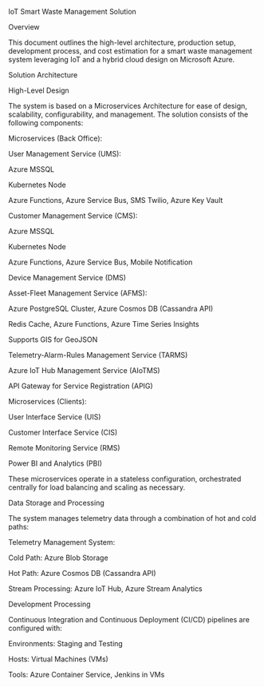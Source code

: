 IoT Smart Waste Management Solution

Overview

This document outlines the high-level architecture, production setup, development process, and cost estimation for a smart waste management system leveraging IoT and a hybrid cloud design on Microsoft Azure.

Solution Architecture

High-Level Design

The system is based on a Microservices Architecture for ease of design, scalability, configurability, and management. The solution consists of the following components:

Microservices (Back Office):

User Management Service (UMS):

Azure MSSQL

Kubernetes Node

Azure Functions, Azure Service Bus, SMS Twilio, Azure Key Vault

Customer Management Service (CMS):

Azure MSSQL

Kubernetes Node

Azure Functions, Azure Service Bus, Mobile Notification

Device Management Service (DMS)

Asset-Fleet Management Service (AFMS):

Azure PostgreSQL Cluster, Azure Cosmos DB (Cassandra API)

Redis Cache, Azure Functions, Azure Time Series Insights

Supports GIS for GeoJSON

Telemetry-Alarm-Rules Management Service (TARMS)

Azure IoT Hub Management Service (AIoTMS)

API Gateway for Service Registration (APIG)

Microservices (Clients):

User Interface Service (UIS)

Customer Interface Service (CIS)

Remote Monitoring Service (RMS)

Power BI and Analytics (PBI)

These microservices operate in a stateless configuration, orchestrated centrally for load balancing and scaling as necessary.

Data Storage and Processing

The system manages telemetry data through a combination of hot and cold paths:

Telemetry Management System:

Cold Path: Azure Blob Storage

Hot Path: Azure Cosmos DB (Cassandra API)

Stream Processing: Azure IoT Hub, Azure Stream Analytics

Development Processing

Continuous Integration and Continuous Deployment (CI/CD) pipelines are configured with:

Environments: Staging and Testing

Hosts: Virtual Machines (VMs)

Tools: Azure Container Service, Jenkins in VMs
